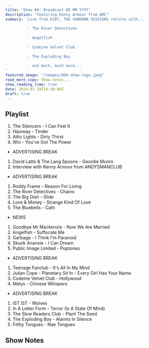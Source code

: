 ```yaml
---
title: 'Show #4: Broadcast DD MM YYYY'
description: "featuring Kenny Armour from AMC"
summary: 'Live from K107, THE SUNDOWN SESSIONS returns with...
 
          - The River Detectives
                    
          - Angelfish
          
          - Codeine Velvet Club
          
          - The Exploding Boy
          
          - and much, much more...
'
featured_image: "/images/004-show-logo.jpeg"
read_more_copy: Show notes...
show_reading_time: true
date: 2024-01-19T14:30:09Z
draft: true
---
```


## Playlist

1. The Silencers - I Can Feel It
2. Hipsway - Tinder
3. Attic Lights - Dirty Thirst
4. Win - You've Got The Power

- ADVERTISING BREAK

1. David Latto & The Lang Spoons - Geordie Munro
2. Interview with Kenny Armour from ANDYSMANCLUB

- ADVERTISING BREAK

1. Roddy Frame - Reason For Living
2. The River Detectives - Chains
3. The Big Dish - Slide
4. Love & Money - Strange Kind Of Love
5. The Bluebells - Cath

- NEWS

1. Goodbye Mr Mackenzie - Now We Are Married
2. Angelfish - Suffocate Me
3. Garbage - I Think I'm Paranoid
4. Skunk Anansie - I Can Dream
5. Public Image Limited - Poptones

- ADVERTISING BREAK

1. Teenage Fanclub - It's All In My Mind
2. Julian Cope - Planetary Sit In - Every Girl Has Your Name
3. Codeine Velvet Club - Hollywood
4. Melys - Chinese Whispers

- ADVERTISING BREAK

1. IST IST - Wolves
2. In A Letter Form - Terror (Is A State Of Mind)
3. The Slow Readers Club - Plant The Seed
4. The Exploding Boy - Alarms In Silence
5. Filthy Tongues - Nae Tongues

## Show Notes 
